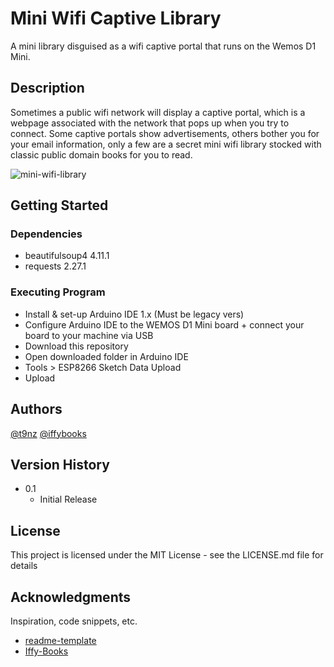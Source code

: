 # Mini Wifi Captive Library

A mini library disguised as a wifi captive portal that runs on the Wemos D1 Mini.

## Description

Sometimes a public wifi network will display a captive portal, which is a webpage associated with the
network that pops up when you try to connect. Some captive portals show advertisements, others bother
you for your email information, only a few are a secret mini wifi library stocked with classic public 
domain books for you to read. 

![mini-wifi-library]("mini-wifi-library.jpeg") 

## Getting Started

### Dependencies

* beautifulsoup4 4.11.1
* requests 2.27.1

### Executing Program

* Install & set-up Arduino IDE 1.x (Must be legacy vers) 
* Configure Arduino IDE to the WEMOS D1 Mini board + connect your board to your machine via USB
* Download this repository 
* Open downloaded folder in Arduino IDE
* Tools > ESP8266 Sketch Data Upload
* Upload 

## Authors

[@t9nz](https://github.com/t9nz)
[@iffybooks](https://iffybooks.net/)

## Version History

* 0.1
    * Initial Release

## License

This project is licensed under the MIT License - see the LICENSE.md file for details

## Acknowledgments

Inspiration, code snippets, etc.
* [readme-template](https://gist.github.com/DomPizzie/7a5ff55ffa9081f2de27c315f5018afc)
* [Iffy-Books](https://iffybooks.net)
